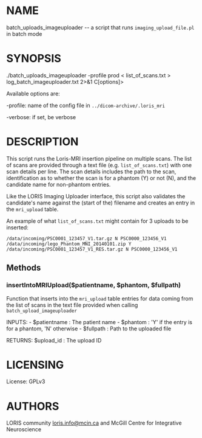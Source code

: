 # NAME

batch\_uploads\_imageuploader -- a script that runs `imaging_upload_file.pl` in
batch mode

# SYNOPSIS

./batch\_uploads\_imageuploader -profile prod < list\_of\_scans.txt > log\_batch\_imageuploader.txt 2>&1 C\[options\]>

Available options are:

\-profile: name of the config file in `../dicom-archive/.loris_mri`

\-verbose: if set, be verbose

# DESCRIPTION

This script runs the Loris-MRI insertion pipeline on multiple scans. The list of
scans are provided through a text file (e.g. `list_of_scans.txt`) with one scan
details per line.
The scan details includes the path to the scan, identification as to whether the
scan is for a phantom (Y) or not (N), and the candidate name for non-phantom
entries.

Like the LORIS Imaging Uploader interface, this script also validates the
candidate's name against the (start of the) filename and creates an entry in the
`mri_upload` table.

An example of what `list_of_scans.txt` might contain for 3 uploads to be
inserted:

    /data/incoming/PSC0001_123457_V1.tar.gz N PSC0000_123456_V1
    /data/incoming/lego_Phantom_MNI_20140101.zip Y
    /data/incoming/PSC0001_123457_V1_RES.tar.gz N PSC0000_123456_V1

## Methods

### insertIntoMRIUpload($patientname, $phantom, $fullpath)

Function that inserts into the `mri_upload` table entries for data coming from
the list of scans in the text file provided when calling
`batch_upload_imageuploader`

INPUTS:
    - $patientname  : The patient name
    - $phantom      : 'Y' if the entry is for a phantom,
                      'N' otherwise
    - $fullpath     : Path to the uploaded file

RETURNS: $upload\_id : The upload ID

# LICENSING

License: GPLv3

# AUTHORS

LORIS community <loris.info@mcin.ca> and McGill Centre for Integrative
Neuroscience
